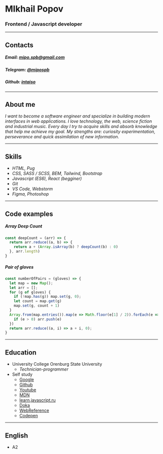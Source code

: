 # MIkhail Popov
### Frontend / Javascript developer
---
## Contacts
##### Email: *[mipo.spb@gmail.com](mailto:mipo.spb@gmail.com)*
##### Telegram: *[@mipospb](https://t.me/mipospb)*

##### Github: *[intaiso](https://github.com/intaiso)*
---
## About me
*I want to become a software engineer and specialize in building modern interfaces in web applications. I love technology, the web, science fiction and industrial music. Every day I try to acquire skills and absorb knowledge that help me achieve my goal. My strengths are: curiosity experimentation, perseverance and quick assimilation of new information.*

---
## Skills
* *HTML, Pug*
* *CSS, SASS / SCSS, BEM, Tailwind, Bootstrap*
* *Javascript (ES6), React (begginer)*
* *Git*
* *VS Code, Webstorm*
* *Figma, Photoshop*

---
## Code examples

##### Array Deep Count
```Javascript
const deepCount = (arr) => {
  return arr.reduce((a, b) => {
    return a + (Array.isArray(b) ? deepCount(b) : 0)
  }, arr.length)
}
```
#####  Pair of gloves
```Javascript
const numberOfPairs = (gloves) => {
  let map = new Map();
  let arr = [];
  for (g of gloves) {
    if (!map.has(g)) map.set(g, 0);
    let count = map.get(g)
    map.set(g, count + 1)
  }
  Array.from(map.entries()).map(e => Math.floor(e[1] / 2)).forEach(e => {
    if (e > 0) arr.push(e)
  })
  return arr.reduce((a, i) => a + i, 0);
}
```
---
## Education
* University College Orenburg State University
  - *Technician-programmer*
* Self study
  - [Google](https://www.google.com/)
  - [Github](https://github.com/)
  - [Youtube](https://www.youtube.com/)
  - [MDN](https://developer.mozilla.org/en-US/docs/Learn)
  - [learn.javascript.ru](https://learn.javascript.ru/)
  - [Doka](https://doka.guide/)
  - [WebReference](https://webref.ru/)
  - [Codepen](https://codepen.io/)

---
## English
* A2